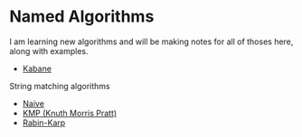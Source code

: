 # Named Algorithms
I am learning new algorithms and will be making notes for all of thoses here, along with examples.

* [Kabane](./kabane.py)

String matching algorithms
* [Naive](./naive.py)
* [KMP (Knuth Morris Pratt)](./kmp.py)
* [Rabin-Karp](./rabin_karp.py)

